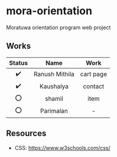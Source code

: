# mora-orientation
Moratuwa orientation program web project 


## Works

| Status | Name           | Work  |
| :---:  |:---:           | :---: |
|  :heavy_check_mark:   | Ranush Mithila |   cart page   |
|  :heavy_check_mark:   | Kaushalya      |   contact   |
|  :o:   | shamil         |   item   |
|  :o:   | Parimalan      |   -   |

## Resources

- CSS: https://www.w3schools.com/css/
